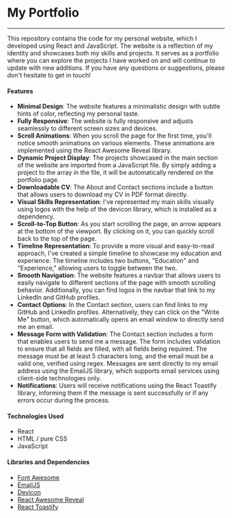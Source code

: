 # My Portfolio

---

This repository contains the code for my personal website, which I developed using React and JavaScript. The website is a reflection of my identity and showcases both my skills and projects. It serves as a portfolio where you can explore the projects I have worked on and will continue to update with new additions. If you have any questions or suggestions, please don't hesitate to get in touch!

#### Features
- **Minimal Design**: The website features a minimalistic design with subtle hints of color, reflecting my personal taste.
- **Fully Responsive**: The website is fully responsive and adjusts seamlessly to different screen sizes and devices.
- **Scroll Animations**: When you scroll the page for the first time, you'll notice smooth animations on various elements. These animations are implemented using the React Awesome Reveal library.
- **Dynamic Project Display**: The projects showcased in the main section of the website are imported from a JavaScript file. By simply adding a project to the array in the file, it will be automatically rendered on the portfolio page.
- **Downloadable CV**: The About and Contact sections include a button that allows users to download my CV in PDF format directly.
- **Visual Skills Representation**: I've represented my main skills visually using logos with the help of the devicon library, which is installed as a dependency.
- **Scroll-to-Top Button**: As you start scrolling the page, an arrow appears at the bottom of the viewport. By clicking on it, you can quickly scroll back to the top of the page.
- **Timeline Representation**: To provide a more visual and easy-to-read approach, I've created a simple timeline to showcase my education and experience. The timeline includes two buttons, "Education" and "Experience," allowing users to toggle between the two.
- **Smooth Navigation**: The website features a navbar that allows users to easily navigate to different sections of the page with smooth scrolling behavior. Additionally, you can find logos in the navbar that link to my LinkedIn and GitHub profiles.
- **Contact Options**: In the Contact section, users can find links to my GitHub and LinkedIn profiles. Alternatively, they can click on the "Write Me" button, which automatically opens an email window to directly send me an email.
- **Message Form with Validation**: The Contact section includes a form that enables users to send me a message. The form includes validation to ensure that all fields are filled, with all fields being required. The message must be at least 5 characters long, and the email must be a valid one, verified using regex. Messages are sent directly to my email address using the EmailJS library, which supports email services using client-side technologies only.
- **Notifications**: Users will receive notifications using the React Toastify library, informing them if the message is sent successfully or if any errors occur during the process.

#### Technologies Used

- React
- HTML / pure CSS
- JavaScript

#### Libraries and Dependencies

- [Font Awesome](https://fontawesome.com/v5/docs/web/use-with/react)
- [EmailJS](https://www.emailjs.com/)
- [Devicon](https://devicon.dev/)
- [React Awesome Reveal](https://react-awesome-reveal.morello.dev/)
- [React Toastify](https://fkhadra.github.io/react-toastify/introduction)

